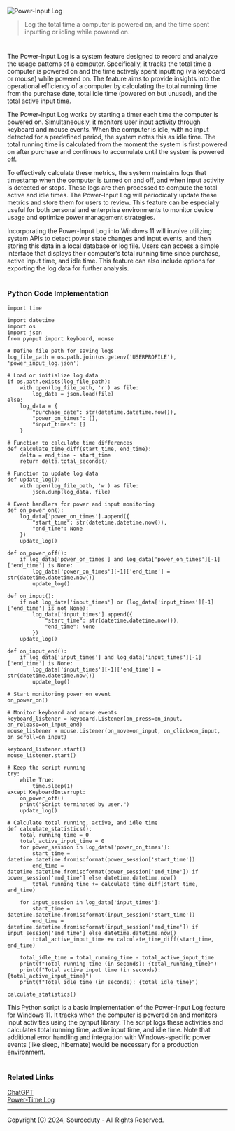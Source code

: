 ![Power-Input Log](https://github.com/user-attachments/assets/43ab8965-d390-47aa-8b8b-6acb73fc313a)

> Log the total time a computer is powered on, and the time spent inputting or idling while powered on.

#

The Power-Input Log is a system feature designed to record and analyze the usage patterns of a computer. Specifically, it tracks the total time a computer is powered on and the time actively spent inputting (via keyboard or mouse) while powered on. The feature aims to provide insights into the operational efficiency of a computer by calculating the total running time from the purchase date, total idle time (powered on but unused), and the total active input time.

The Power-Input Log works by starting a timer each time the computer is powered on. Simultaneously, it monitors user input activity through keyboard and mouse events. When the computer is idle, with no input detected for a predefined period, the system notes this as idle time. The total running time is calculated from the moment the system is first powered on after purchase and continues to accumulate until the system is powered off.

To effectively calculate these metrics, the system maintains logs that timestamp when the computer is turned on and off, and when input activity is detected or stops. These logs are then processed to compute the total active and idle times. The Power-Input Log will periodically update these metrics and store them for users to review. This feature can be especially useful for both personal and enterprise environments to monitor device usage and optimize power management strategies.

Incorporating the Power-Input Log into Windows 11 will involve utilizing system APIs to detect power state changes and input events, and then storing this data in a local database or log file. Users can access a simple interface that displays their computer's total running time since purchase, active input time, and idle time. This feature can also include options for exporting the log data for further analysis.

#
### Python Code Implementation

```
import time

import datetime
import os
import json
from pynput import keyboard, mouse

# Define file path for saving logs
log_file_path = os.path.join(os.getenv('USERPROFILE'), 'power_input_log.json')

# Load or initialize log data
if os.path.exists(log_file_path):
    with open(log_file_path, 'r') as file:
        log_data = json.load(file)
else:
    log_data = {
        "purchase_date": str(datetime.datetime.now()),
        "power_on_times": [],
        "input_times": []
    }

# Function to calculate time differences
def calculate_time_diff(start_time, end_time):
    delta = end_time - start_time
    return delta.total_seconds()

# Function to update log data
def update_log():
    with open(log_file_path, 'w') as file:
        json.dump(log_data, file)

# Event handlers for power and input monitoring
def on_power_on():
    log_data['power_on_times'].append({
        "start_time": str(datetime.datetime.now()),
        "end_time": None
    })
    update_log()

def on_power_off():
    if log_data['power_on_times'] and log_data['power_on_times'][-1]['end_time'] is None:
        log_data['power_on_times'][-1]['end_time'] = str(datetime.datetime.now())
        update_log()

def on_input():
    if not log_data['input_times'] or (log_data['input_times'][-1]['end_time'] is not None):
        log_data['input_times'].append({
            "start_time": str(datetime.datetime.now()),
            "end_time": None
        })
    update_log()

def on_input_end():
    if log_data['input_times'] and log_data['input_times'][-1]['end_time'] is None:
        log_data['input_times'][-1]['end_time'] = str(datetime.datetime.now())
        update_log()

# Start monitoring power on event
on_power_on()

# Monitor keyboard and mouse events
keyboard_listener = keyboard.Listener(on_press=on_input, on_release=on_input_end)
mouse_listener = mouse.Listener(on_move=on_input, on_click=on_input, on_scroll=on_input)

keyboard_listener.start()
mouse_listener.start()

# Keep the script running
try:
    while True:
        time.sleep(1)
except KeyboardInterrupt:
    on_power_off()
    print("Script terminated by user.")
    update_log()

# Calculate total running, active, and idle time
def calculate_statistics():
    total_running_time = 0
    total_active_input_time = 0
    for power_session in log_data['power_on_times']:
        start_time = datetime.datetime.fromisoformat(power_session['start_time'])
        end_time = datetime.datetime.fromisoformat(power_session['end_time']) if power_session['end_time'] else datetime.datetime.now()
        total_running_time += calculate_time_diff(start_time, end_time)
    
    for input_session in log_data['input_times']:
        start_time = datetime.datetime.fromisoformat(input_session['start_time'])
        end_time = datetime.datetime.fromisoformat(input_session['end_time']) if input_session['end_time'] else datetime.datetime.now()
        total_active_input_time += calculate_time_diff(start_time, end_time)
    
    total_idle_time = total_running_time - total_active_input_time
    print(f"Total running time (in seconds): {total_running_time}")
    print(f"Total active input time (in seconds): {total_active_input_time}")
    print(f"Total idle time (in seconds): {total_idle_time}")

calculate_statistics()
```

This Python script is a basic implementation of the Power-Input Log feature for Windows 11. It tracks when the computer is powered on and monitors input activities using the pynput library. The script logs these activities and calculates total running time, active input time, and idle time. Note that additional error handling and integration with Windows-specific power events (like sleep, hibernate) would be necessary for a production environment.

#
### Related Links

[ChatGPT](https://github.com/sourceduty/ChatGPT)
<br>
[Power-Time Log](https://github.com/sourceduty/Power-Time_Logger)

***
Copyright (C) 2024, Sourceduty - All Rights Reserved.
